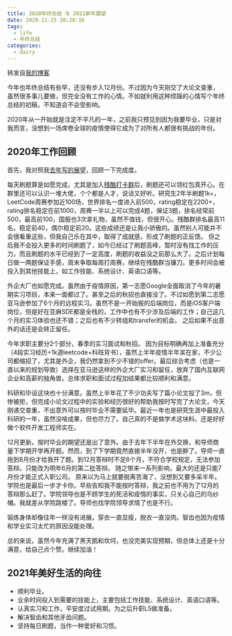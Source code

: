 ```yaml
---
title: 2020年终总结 与 2021新年展望
date: 2020-11-25 20:28:16
tags:
  - life
  - 年终总结
categories:
  - dairy
---
```


转发自[我的博客](https://youngforest.github.io/2020/11/25/2020-summary-and-2021-resolutions/)

今年也年终总结有些早，还没有步入12月份。不过因为今天刚交了大论文查重，虽然很多事儿要做，但完全没有工作的心情。不如就利用这种烦躁的心情写个年终总结的初稿，不知道会不会受影响。

2020年从一开始就是注定不平凡的一年，之前我只预见到因为我要毕业，只是对我而言，没想到一场席卷全球的疫情使得它成为了对所有人都很有挑战的年份。

## 2020年工作回顾

首先，我对照我[去年写的展望](https://youngforest.github.io/2020/02/20/2019-summary-and-2020-resolutions/)，回顾一下完成度。

每天刷题算是如愿完成，尤其是加入[残酷打卡群](https://wisdompeak.github.io/lc-score-board/)后，刷题还可以领红包真开心。在群里还可以认识一堆大佬，个个都是人才，说话又好听。研究生2年半刷题1k+，LeetCode周赛参加近100场，世界排名一度进入前500，rating稳定在2200+，rating排名稳定在前1000，周赛一半以上可以完成4题，保证3题，排名经常前500，最高前100，国服也3次拿礼物，虽然不值钱，但很开心。残酷群排名最高11名，稳定前40，偶尔稳定前20。这些成绩还是让我小骄傲的。虽然别人可能并不会很看重这些，但我自己乐在其中，取得了成就感，形成了刷题的正反馈。
但之后我不会投入更多的时间刷题了，如今已经过了刷题高峰，暂时没有找工作的压力，而且刷题的水平已经到了一定高度，刷题的收益没之前那么大了。之后计划每日做一两题保证手感，周末争取每周打周赛，继续在残酷群当镰刀。更多时间会被投入到其他技能上，如工作技能、系统设计、英语口语等。

外企大厂也如愿完成。虽然由于疫情原因，第一志愿Google全面取消了今年的暑期实习项目，本来一面都过了。甚至之后的秋招也直接没了。不过如愿到第二志愿亚马逊参加了6个月的远程实习。虽然不是一开始报的后端岗位，而是iOS客户端岗位，但是好在亚麻SDE都是全栈的，工作中也有不少涉及后端的工作；自己这几个月的实习体验也还不错；之后也有不少转组和transfer的机会。
之后如果不出意外的话还是会转正留任。

今年求职主要分2个部分，春季的实习面试和秋招。
因为目标明确再加上准备充分（4段实习经历+1k道leetcode+科班背书），虽然上半年疫情半年呆在家，不少公司都缩招了，尤其是外企，我仍然拿到不少不错的offer。最后综合考虑（也是一直以来的规划导致）选择在亚马逊这样的外企大厂实习和留任，放弃了国内互联网企业和高薪的独角兽。总体求职和面试过程加结果都比较顺利和满意。

科研和毕设这块也十分满意。虽然上半年花了不少功夫写了篇小论文投了3m，但惨被拒，但完成小论文过程中的实验和经历很好的帮助我按时写完了大论文，今天刚递交查重，不出意外可以按时毕业不需要延毕。最近一年也是研究生涯中最投入科研的一年，虽然没啥成果，但也尽力了。自己真的不是做学术这块料。还是好好做个软件开发工程师实在。

12月更新。按时毕业的期望还是出了意外。由于去年下半年在外交换，和导师商量下学期开学再开题。然而，到了下学期竟然直接半年没开，也是醉了。导师一直拖到8月份才给我开了题。到12月答辩时不足6个月，不符合学校规定，无法参加答辩。只能改为明年6月的第二批答辩。
随之带来一系列影响，最大的还是只能7月份才能正式入职公司。
原来以为马上就要脱离苦海了，没想到又要多呆半年。学院也是最后一步才卡你。早些告知我不能按时答辩，我之前也不用为了12月的答辩那么赶了。学院领导也是不顾学生的死活和疫情的事实，只关心自己的乌纱帽。我就差从学院跳楼了。导师也找学院领导求情了也是不行。

锻炼身体却像往年一样没有进展。穿衣一直显瘦，脱衣一直没肉。智齿也因为疫情和学业实习太忙的原因没能处理。

总的来说，虽然今年充满了黑天鹅和坎坷，也没完美实现预期，但总体上还是十分满意，给自己点个赞。继续加油！

## 2021年美好生活的向往

- 顺利毕业。
- 业余时间投入到需要的技能上，主要包括工作技能、系统设计、英语口语等。
- 认真实习和工作，平安度过试用期。为之后升职L5做准备。
- 解决智齿和其他牙齿问题。
- 坚持每日刷题，当作一种爱好和习惯。